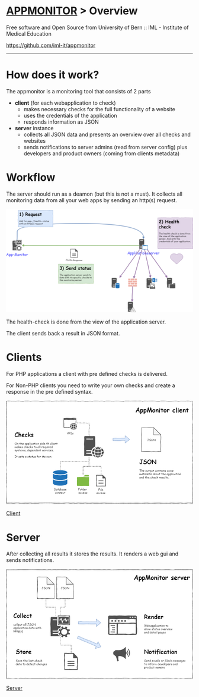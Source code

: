 
# [APPMONITOR](../readme.md) > Overview #
Free software and Open Source from University of Bern :: IML - Institute of Medical Education

https://github.com/iml-it/appmonitor

- - -


# How does it work? #

The appmonitor is a monitoring tool that consists of 2 parts
- **client** (for each webapplication to check)
  - makes necessary checks for the full functionality of a website 
  - uses the credentials of the application
  - responds information as JSON
- **server** instance
  - collects all JSON data and presents an overview over all checks and websites
  - sends notifications to server admins (read from server config) plus developers and product owners (coming from clients metadata)


# Workflow #


The server should run as a deamon (but this is not a must).
It collects all monitoring data from all your web apps by sending an http(s) request.

![Overview](images/appmonitor-request-to-clients.png "Overview")

The health-check is done from the view of the application server.

The client sends back a result in JSON format.


# Clients #


For PHP applications a client with pre defined checks is delivered.

For Non-PHP clients you need to write your own checks and create a response in the pre defined syntax.

![Client](images/appmonitor-overview-client.png "Client")

[Client](client.md)

# Server #

After collecting all results it stores the results. It renders a web gui and sends notifications.

![Client](images/appmonitor-overview-server.png "Server")

[Server](server.md)